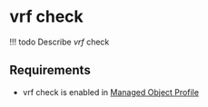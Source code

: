 # vrf check

<!-- prettier-ignore -->
!!! todo
    Describe *vrf* check

## Requirements

* vrf check is enabled in [Managed Object Profile](../concepts/managed-object-profile/index.md)
